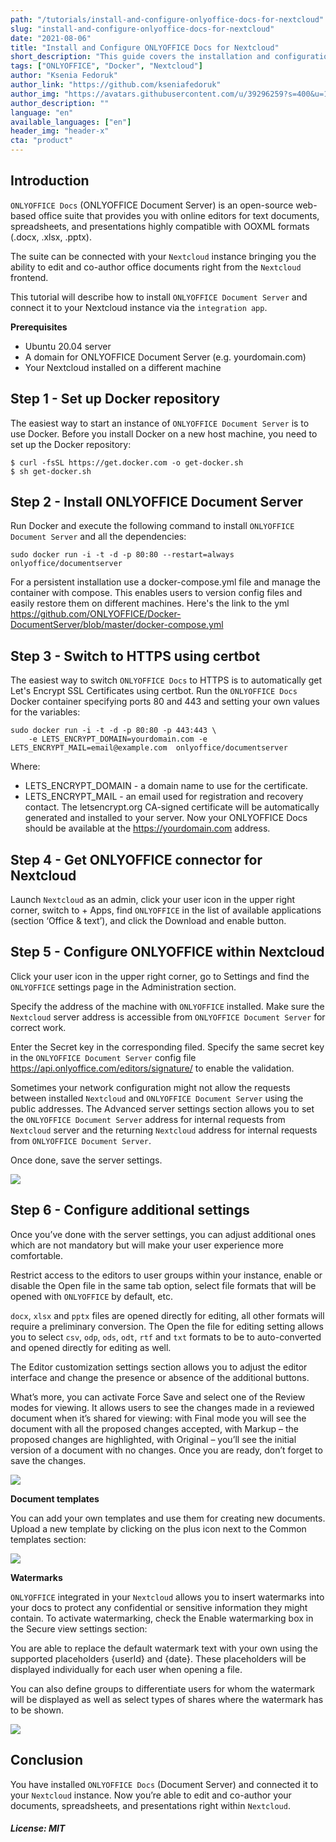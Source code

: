 ```yaml
---
path: "/tutorials/install-and-configure-onlyoffice-docs-for-nextcloud"
slug: "install-and-configure-onlyoffice-docs-for-nextcloud"
date: "2021-08-06"
title: "Install and Configure ONLYOFFICE Docs for Nextcloud"
short_description: "This guide covers the installation and configuration of ONLYOFFICE Docs to work with Nextcloud."
tags: ["ONLYOFFICE", "Docker", "Nextcloud"]
author: "Ksenia Fedoruk"
author_link: "https://github.com/kseniafedoruk"
author_img: "https://avatars.githubusercontent.com/u/39296259?s=400&u=1e8ca4fc0e50f214b0cf277f40443f4298d855d8&v=4"
author_description: ""
language: "en"
available_languages: ["en"]
header_img: "header-x"
cta: "product"
---
```


## Introduction

`ONLYOFFICE Docs` (ONLYOFFICE Document Server) is an open-source web-based office suite that provides you with online editors for text documents, spreadsheets, and presentations highly compatible with OOXML formats (.docx, .xlsx, .pptx). 

The suite can be connected with your `Nextcloud` instance bringing you the ability to edit and co-author office documents right from the `Nextcloud` frontend. 

This tutorial will describe how to install `ONLYOFFICE Document Server` and connect it to your Nextcloud instance via the `integration app`.

**Prerequisites**

*	Ubuntu 20.04 server 
*	A domain for ONLYOFFICE Document Server (e.g. yourdomain.com)
*	Your Nextcloud installed on a different machine


## Step 1 - Set up Docker repository

The easiest way to start an instance of `ONLYOFFICE Document Server` is to use Docker. Before you install Docker on a new host machine, you need to set up the Docker repository:

```shell=
$ curl -fsSL https://get.docker.com -o get-docker.sh
$ sh get-docker.sh
```

## Step 2 - Install ONLYOFFICE Document Server

Run Docker and execute the following command to install `ONLYOFFICE Document Server` and all the dependencies:

```shell=
sudo docker run -i -t -d -p 80:80 --restart=always onlyoffice/documentserver
```
For a persistent installation use a docker-compose.yml file and manage the container with compose. This enables users to version config files and easily restore them on different machines.
Here's the link to the yml https://github.com/ONLYOFFICE/Docker-DocumentServer/blob/master/docker-compose.yml 

## Step 3 - Switch to HTTPS using certbot

The easiest way to switch `ONLYOFFICE Docs` to HTTPS is to automatically get Let's Encrypt SSL Certificates using certbot.
Run the `ONLYOFFICE Docs` Docker container specifying ports 80 and 443 and setting your own values for the variables:

```shell=
sudo docker run -i -t -d -p 80:80 -p 443:443 \
    -e LETS_ENCRYPT_DOMAIN=yourdomain.com -e LETS_ENCRYPT_MAIL=email@example.com  onlyoffice/documentserver
```

Where:
*	LETS_ENCRYPT_DOMAIN - a domain name to use for the certificate.
*	LETS_ENCRYPT_MAIL - an email used for registration and recovery contact.
The letsencrypt.org CA-signed certificate will be automatically generated and installed to your server. Now your ONLYOFFICE Docs should be available at the https://yourdomain.com address.


## Step 4 - Get ONLYOFFICE connector for Nextcloud


Launch `Nextcloud` as an admin, click your user icon in the upper right corner, switch to + Apps, find `ONLYOFFICE` in the list of available applications (section ‘Office & text’), and click the Download and enable button. 


## Step 5 - Configure ONLYOFFICE within Nextcloud

Click your user icon in the upper right corner, go to Settings and find the `ONLYOFFICE` settings page in the Administration section. 

Specify the address of the machine with `ONLYOFFICE` installed. Make sure the `Nextcloud` server address is accessible from `ONLYOFFICE Document Server` for correct work.

Enter the Secret key in the corresponding filed. Specify the same secret key in the `ONLYOFFICE Document Server` config file https://api.onlyoffice.com/editors/signature/ to enable the validation.

Sometimes your network configuration might not allow the requests between installed `Nextcloud` and `ONLYOFFICE Document Server` using the public addresses. The Advanced server settings section allows you to set the `ONLYOFFICE Document Server` address for internal requests from `Nextcloud` server and the returning `Nextcloud` address for internal requests from `ONLYOFFICE Document Server`. 

Once done, save the server settings.

![](images/1-server-settings.png) 


## Step 6 - Configure additional settings 

Once you’ve done with the server settings, you can adjust additional ones which are not mandatory but will make your user experience more comfortable.

Restrict access to the editors to user groups within your instance, enable or disable the Open file in the same tab option, select file formats that will be opened with `ONLYOFFICE` by default, etc.

`docx`, `xlsx` and `pptx` files are opened directly for editing, all other formats will require a preliminary conversion. The Open the file for editing setting allows you to select `csv`, `odp`, `ods`, `odt`, `rtf` and `txt` formats to be to auto-converted and opened directly for editing as well.

The Editor customization settings section allows you to adjust the editor interface and change the presence or absence of the additional buttons.

What’s more, you can activate Force Save and select one of the Review modes for viewing. It allows users to see the changes made in a reviewed document when it’s shared for viewing: with Final mode you will see the document with all the proposed changes accepted, with Markup – the proposed changes are highlighted, with Original – you’ll see the initial version of a document with no changes.
Once you are ready, don’t forget to save the changes.

![](images/2-common-settings.png) 


**Document templates**

You can add your own templates and use them for creating new documents. Upload a new template by clicking on the plus icon next to the Common templates section:

![](images/3-templates.png)


**Watermarks**

`ONLYOFFICE` integrated in your `Nextcloud` allows you to insert watermarks into your docs to protect any confidential or sensitive information they might contain. To activate watermarking, check the Enable watermarking box in the Secure view settings section:

You are able to replace the default watermark text with your own using the supported placeholders {userId} and {date}. These placeholders will be displayed individually for each user when opening a file.

You can also define groups to differentiate users for whom the watermark will be displayed as well as select types of shares where the watermark has to be shown. 

![](images/4-watermarking.png)

## Conclusion

You have installed `ONLYOFFICE Docs` (Document Server) and connected it to your `Nextcloud` instance. Now you’re able to edit and co-author your documents, spreadsheets, and presentations right within `Nextcloud`. 

##### License: MIT

<!--

Contributor's Certificate of Origin

By making a contribution to this project, I certify that:

(a) The contribution was created in whole or in part by me and I have
    the right to submit it under the license indicated in the file; or

(b) The contribution is based upon previous work that, to the best of my
    knowledge, is covered under an appropriate license and I have the
    right under that license to submit that work with modifications,
    whether created in whole or in part by me, under the same license
    (unless I am permitted to submit under a different license), as
    indicated in the file; or

(c) The contribution was provided directly to me by some other person
    who certified (a), (b) or (c) and I have not modified it.

(d) I understand and agree that this project and the contribution are
    public and that a record of the contribution (including all personal
    information I submit with it, including my sign-off) is maintained
    indefinitely and may be redistributed consistent with this project
    or the license(s) involved.

Signed-off-by: Ksenia Fedoruk kseniya.fedoruk@onlyoffice.com

-->
